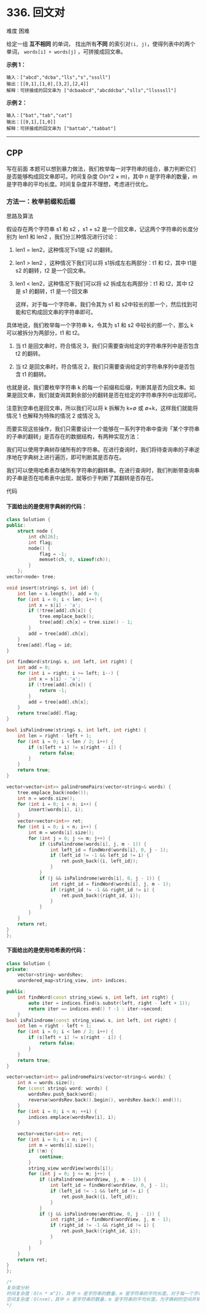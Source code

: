 # 336. 回文对

难度 困难

给定一组 **互不相同** 的单词， 找出所有**不同** 的索引对`(i, j)`，使得列表中的两个单词， `words[i] + words[j]` ，可拼接成回文串。

 

**示例 1：**

```
输入：["abcd","dcba","lls","s","sssll"]
输出：[[0,1],[1,0],[3,2],[2,4]] 
解释：可拼接成的回文串为 ["dcbaabcd","abcddcba","slls","llssssll"]
```

**示例 2：**

```
输入：["bat","tab","cat"]
输出：[[0,1],[1,0]] 
解释：可拼接成的回文串为 ["battab","tabbat"]
```

***

## CPP

写在前面
本题可以想到暴力做法，我们枚举每一对字符串的组合，暴力判断它们是否能够构成回文串即可。时间复杂度 O(n^2  × m)，其中 n 是字符串的数量，m 是字符串的平均长度。时间复杂度并不理想，考虑进行优化。

### 方法一：枚举前缀和后缀

思路及算法

假设存在两个字符串 s1 和 s2 ，s1 + s2 是一个回文串，记这两个字符串的长度分别为 len1 和 len2 ，我们分三种情况进行讨论：

1. len1 = len2，这种情况下s1是 s2 的翻转。

2. len1 > len2 ，这种情况下我们可以将 s1拆成左右两部分：t1 和 t2，其中 t1是 s2 的翻转，t2 是一个回文串。

3. len1 < len2，这种情况下我们可以将 s2 拆成左右两部分：t1 和 t2，其中 t2 是 s1 的翻转，t1 是一个回文串

   

   这样，对于每一个字符串，我们令其为 s1 和 s2中较长的那一个，然后找到可能和它构成回文串的字符串即可。

具体地说，我们枚举每一个字符串 k，令其为 s1 和 s2 中较长的那一个，那么 k 可以被拆分为两部分，t1 和 t2。

1.  当 t1 是回文串时，符合情况 3，我们只需要查询给定的字符串序列中是否包含 t2 的翻转。

2. 当 t2 是回文串时，符合情况 2，我们只需要查询给定的字符串序列中是否包含 t1 的翻转。

   

也就是说，我们要枚举字符串 k 的每一个前缀和后缀，判断其是否为回文串。如果是回文串，我们就查询其剩余部分的翻转是否在给定的字符串序列中出现即可。

注意到空串也是回文串，所以我们可以将 k 拆解为 k+∅ 或 ∅+k，这样我们就能将情况 1 也解释为特殊的情况 2 或情况 3。

而要实现这些操作，我们只需要设计一个能够在一系列字符串中查询「某个字符串的子串的翻转」是否存在的数据结构，有两种实现方法：

我们可以使用字典树存储所有的字符串。在进行查询时，我们将待查询串的子串逆序地在字典树上进行遍历，即可判断其是否存在。

我们可以使用哈希表存储所有字符串的翻转串。在进行查询时，我们判断带查询串的子串是否在哈希表中出现，就等价于判断了其翻转是否存在。

代码

#### 下面给出的是使用字典树的代码：

```cpp
class Solution {
public:
    struct node {
        int ch[26];
        int flag;
        node() {
            flag = -1;
            memset(ch, 0, sizeof(ch));
        }
    };
vector<node> tree;

void insert(string& s, int id) {
    int len = s.length(), add = 0;
    for (int i = 0; i < len; i++) {
        int x = s[i] - 'a';
        if (!tree[add].ch[x]) {
            tree.emplace_back();
            tree[add].ch[x] = tree.size() - 1;
        }
        add = tree[add].ch[x];
    }
    tree[add].flag = id;
}

int findWord(string& s, int left, int right) {
    int add = 0;
    for (int i = right; i >= left; i--) {
        int x = s[i] - 'a';
        if (!tree[add].ch[x]) {
            return -1;
        }
        add = tree[add].ch[x];
    }
    return tree[add].flag;
}

bool isPalindrome(string& s, int left, int right) {
    int len = right - left + 1;
    for (int i = 0; i < len / 2; i++) {
        if (s[left + i] != s[right - i]) {
            return false;
        }
    }
    return true;
}

vector<vector<int>> palindromePairs(vector<string>& words) {
    tree.emplace_back(node());
    int n = words.size();
    for (int i = 0; i < n; i++) {
        insert(words[i], i);
    }
    vector<vector<int>> ret;
    for (int i = 0; i < n; i++) {
        int m = words[i].size();
        for (int j = 0; j <= m; j++) {
            if (isPalindrome(words[i], j, m - 1)) {
                int left_id = findWord(words[i], 0, j - 1);
                if (left_id != -1 && left_id != i) {
                    ret.push_back({i, left_id});
                }
            }
            if (j && isPalindrome(words[i], 0, j - 1)) {
                int right_id = findWord(words[i], j, m - 1);
                if (right_id != -1 && right_id != i) {
                    ret.push_back({right_id, i});
                }
            }
        }
    }
    return ret;
}
};
```


#### 下面给出的是使用哈希表的代码：

```cpp
class Solution {
private:
    vector<string> wordsRev;
    unordered_map<string_view, int> indices;

public:
    int findWord(const string_view& s, int left, int right) {
        auto iter = indices.find(s.substr(left, right - left + 1));
        return iter == indices.end() ? -1 : iter->second;
    }
bool isPalindrome(const string_view& s, int left, int right) {
    int len = right - left + 1;
    for (int i = 0; i < len / 2; i++) {
        if (s[left + i] != s[right - i]) {
            return false;
        }
    }
    return true;
}

vector<vector<int>> palindromePairs(vector<string>& words) {
    int n = words.size();
    for (const string& word: words) {
        wordsRev.push_back(word);
        reverse(wordsRev.back().begin(), wordsRev.back().end());
    }
    for (int i = 0; i < n; ++i) {
        indices.emplace(wordsRev[i], i);
    }

    vector<vector<int>> ret;
    for (int i = 0; i < n; i++) {
        int m = words[i].size();
        if (!m) {
            continue;
        }
        string_view wordView(words[i]);
        for (int j = 0; j <= m; j++) {
            if (isPalindrome(wordView, j, m - 1)) {
                int left_id = findWord(wordView, 0, j - 1);
                if (left_id != -1 && left_id != i) {
                    ret.push_back({i, left_id});
                }
            }
            if (j && isPalindrome(wordView, 0, j - 1)) {
                int right_id = findWord(wordView, j, m - 1);
                if (right_id != -1 && right_id != i) {
                    ret.push_back({right_id, i});
                }
            }
        }
    }
    return ret;
}
};

/*
复杂度分析
时间复杂度：O(n * m^2)，其中 n 是字符串的数量，m 是字符串的平均长度。对于每一个字符串，我们需要 O(m^2)地判断其所有前缀与后缀是否是回文串，并 O(m^2) 地寻找其所有前缀与后缀是否在给定的字符串序列中出现。
空间复杂度：O(n×m)，其中 n 是字符串的数量，m 是字符串的平均长度。为字典树的空间开销。
*/
```